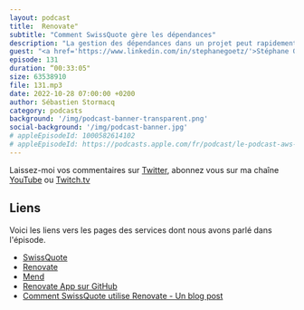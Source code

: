 ```yaml
---
layout: podcast
title:  Renovate"
subtitle: "Comment SwissQuote gère les dépendances"
description: "La gestion des dépendances dans un projet peut rapidement devenir une tâche à plein temps. Garder ses packages à jours est important pour sécuriser vos usines de production de logiciels. Il existe des outils qui automatisent ces tâches et vous propose automatiquement des pull request sur vos repos.  Un de ces outils s'appelle Renovate de Mend. Renovate est disponible en version open-source comme une app GitHub que vous pouvez intégrer en quelques clicks dans vos applications. Dans cet épisode, j'ai eu une conversation avec Swissquote, une sociéte "
guest: "<a href='https://www.linkedin.com/in/stephanegoetz/'>Stéphane Goetz</a>, Ingénieur principal chez SwissQuote"
episode: 131
duration: “00:33:05"
size: 63538910
file: 131.mp3
date: 2022-10-28 07:00:00 +0200
author: Sébastien Stormacq
category: podcasts
background: '/img/podcast-banner-transparent.png'
social-background: '/img/podcast-banner.jpg'
# appleEpisodeId: 1000582614102
# appleEpisodeId: https://podcasts.apple.com/fr/podcast/le-podcast-aws-en-français/id1452118442
---
```


Laissez-moi vos commentaires sur [Twitter](https://twitter.com/sebsto), abonnez vous sur ma chaîne [YouTube](https://www.youtube.com/sebsto) ou [Twitch.tv](https://www.twitch.tv/sebAWS)

## Liens

Voici les liens vers les pages des services dont nous avons parlé dans l'épisode.

- [SwissQuote](https://en.swissquote.com/)
- [Renovate](https://github.com/renovatebot/renovate)
- [Mend](https://www.mend.io/free-developer-tools/renovate/)
- [Renovate App sur GitHub](https://github.com/apps/renovate)
- [Comment SwissQuote utilise Renovate - Un blog post](https://medium.com/swissquote-engineering/how-swissquote-is-keeping-software-dependencies-up-to-date-with-renovate-6246e8b20437)


